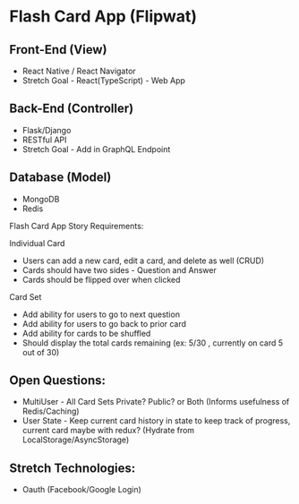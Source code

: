 # Flash Card App (Flipwat)

## Front-End (View)

- React Native / React Navigator
- Stretch Goal - React(TypeScript) - Web App

## Back-End (Controller)

- Flask/Django
- RESTful API
- Stretch Goal - Add in GraphQL Endpoint

## Database (Model)

- MongoDB
- Redis

Flash Card App Story Requirements:

Individual Card

- Users can add a new card, edit a card, and delete as well (CRUD)
- Cards should have two sides - Question and Answer
- Cards should be flipped over when clicked

Card Set

- Add ability for users to go to next question
- Add ability for users to go back to prior card
- Add ability for cards to be shuffled
- Should display the total cards remaining (ex: 5/30 , currently on card 5 out of 30)

## Open Questions:

- MultiUser - All Card Sets Private? Public? or Both (Informs usefulness of Redis/Caching)
- User State - Keep current card history in state to keep track of progress, current card maybe with redux? (Hydrate from LocalStorage/AsyncStorage)

## Stretch Technologies:

- Oauth (Facebook/Google Login)
